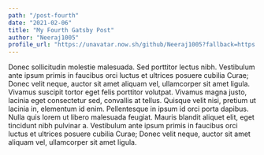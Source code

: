 ```yaml
---
path: "/post-fourth"
date: "2021-02-06"
title: "My Fourth Gatsby Post"
author: "Neeraj1005"
profile_url: "https://unavatar.now.sh/github/Neeraj1005?fallback=https://s3.amazonaws.com/laracasts/images/forum/avatars/default-avatar-29.png"
---
```


Donec sollicitudin molestie malesuada. Sed porttitor lectus nibh. Vestibulum ante ipsum primis in faucibus orci luctus et ultrices posuere cubilia Curae; Donec velit neque, auctor sit amet aliquam vel, ullamcorper sit amet ligula. Vivamus suscipit tortor eget felis porttitor volutpat. Vivamus magna justo, lacinia eget consectetur sed, convallis at tellus. Quisque velit nisi, pretium ut lacinia in, elementum id enim. Pellentesque in ipsum id orci porta dapibus. Nulla quis lorem ut libero malesuada feugiat. Mauris blandit aliquet elit, eget tincidunt nibh pulvinar a. Vestibulum ante ipsum primis in faucibus orci luctus et ultrices posuere cubilia Curae; Donec velit neque, auctor sit amet aliquam vel, ullamcorper sit amet ligula.